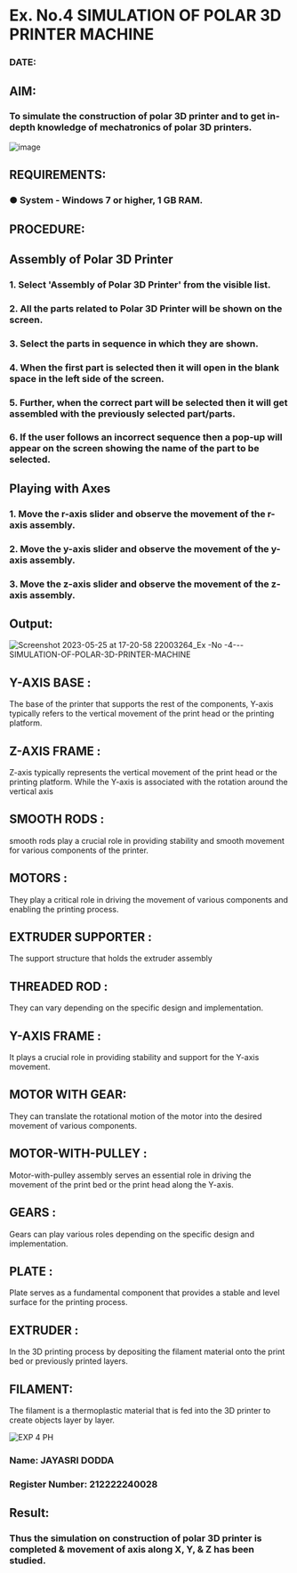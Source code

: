 # Ex. No.4 SIMULATION OF POLAR 3D PRINTER MACHINE

### DATE: 

## AIM:
### To simulate the construction of polar 3D printer and to get in-depth knowledge of mechatronics of polar 3D printers.

![image](https://github.com/Sellakumar1987/Ex.-No.-4---SIMULATION-OF-POLAR-3D-PRINTER-MACHINE/assets/113594316/b551f195-9877-49a2-99bb-a9efcfb3381a)

## REQUIREMENTS:
### ●	System - Windows 7 or higher, 1 GB RAM.

## PROCEDURE:

## Assembly of Polar 3D Printer
### 1.	Select 'Assembly of Polar 3D Printer' from the visible list.
### 2.	All the parts related to Polar 3D Printer will be shown on the screen.
### 3.	Select the parts in sequence in which they are shown.
### 4.	When the first part is selected then it will open in the blank space in the left side of the screen.
### 5.	Further, when the correct part will be selected then it will get assembled with the previously selected part/parts.
### 6.	If the user follows an incorrect sequence then a pop-up will appear on the screen showing the name of the part to be selected.

## Playing with Axes
### 1.	Move the r-axis slider and observe the movement of the r-axis assembly.
### 2.	Move the y-axis slider and observe the movement of the y-axis assembly.
### 3.	Move the z-axis slider and observe the movement of the z-axis assembly.


## Output:
![Screenshot 2023-05-25 at 17-20-58 22003264_Ex -No -4---SIMULATION-OF-POLAR-3D-PRINTER-MACHINE](https://github.com/jayasridodda/Ex.-No.-4---SIMULATION-OF-POLAR-3D-PRINTER-MACHINE/assets/123259278/67732e09-bf06-4613-a49e-1662b1d26291)

## Y-AXIS BASE :
The base of the printer that supports the rest of the components, Y-axis typically refers to the vertical movement of the print head or the printing platform.
## Z-AXIS FRAME :
Z-axis typically represents the vertical movement of the print head or the printing platform. While the Y-axis is associated with the rotation around the vertical axis 
## SMOOTH RODS :
smooth rods play a crucial role in providing stability and smooth movement for various components of the printer.
## MOTORS :
They play a critical role in driving the movement of various components and enabling the printing process.
## EXTRUDER SUPPORTER :
The support structure that holds the extruder assembly
## THREADED ROD :
They can vary depending on the specific design and implementation. 
## Y-AXIS FRAME :
It plays a crucial role in providing stability and support for the Y-axis movement. 
## MOTOR WITH GEAR:
They can translate the rotational motion of the motor into the desired movement of various components.
## MOTOR-WITH-PULLEY :
Motor-with-pulley assembly serves an essential role in driving the movement of the print bed or the print head along the Y-axis.
## GEARS :
Gears can play various roles depending on the specific design and implementation.
## PLATE :
Plate serves as a fundamental component that provides a stable and level surface for the printing process. 
## EXTRUDER :
In the 3D printing process by depositing the filament material onto the print bed or previously printed layers.
## FILAMENT:
The filament is a thermoplastic material that is fed into the 3D printer to create objects layer by layer. 

![EXP 4 PH](https://github.com/jayasridodda/Ex.-No.-4---SIMULATION-OF-POLAR-3D-PRINTER-MACHINE/assets/123259278/346d4dd0-c194-4a22-b87e-b519d5bfccdf)



### Name: JAYASRI DODDA 
### Register Number: 212222240028

## Result: 
### Thus the simulation on construction of polar 3D printer is completed & movement of axis along X, Y, & Z has been studied.
